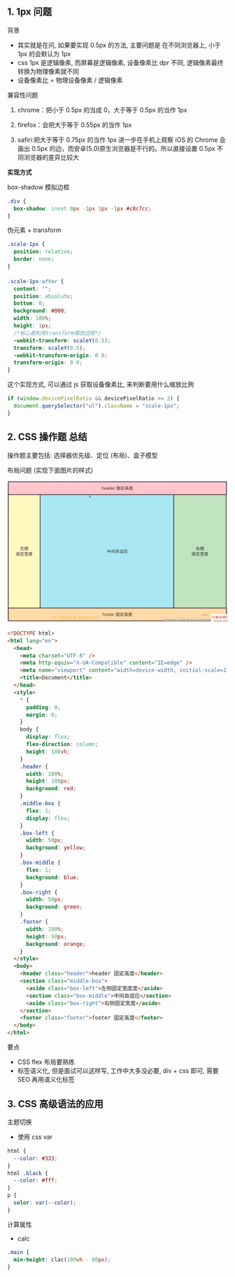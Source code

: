 ## 1. 1px 问题

背景

- 其实就是在问, 如果要实现 0.5px 的方法, 主要问题是 在不同浏览器上, 小于 1px 的会默认为 1px
- css 1px 是逻辑像素, 而屏幕是逻辑像素, 设备像素比 dpr 不同, 逻辑像素最终转换为物理像素就不同
- 设备像素比 = 物理设备像素 / 逻辑像素

兼容性问题

1. chrome：把小于 0.5px 的当成 0，大于等于 0.5px 的当作 1px

2. firefox：会把大于等于 0.55px 的当作 1px

3. safiri:把大于等于 0.75px 的当作 1px 进一步在手机上观察 iOS 的 Chrome 会画出 0.5px 的边，而安卓(5.0)原生浏览器是不行的。所以直接设置 0.5px 不同浏览器的差异比较大

**实现方式**

box-shadow 模拟边框

```css
.div {
  box-shadow: inset 0px -1px 1px -1px #c8c7cc;
}
```

伪元素 + transform

```css
.scale-1px {
  position: relative;
  border: none;
}

.scale-1px:after {
  content: "";
  position: absolute;
  bottom: 0;
  background: #000;
  width: 100%;
  height: 1px;
  /*核心是利用transform缩放边框*/
  -webkit-transform: scaleY(0.5);
  transform: scaleY(0.5);
  -webkit-transform-origin: 0 0;
  transform-origin: 0 0;
}
```

这个实现方式, 可以通过 js 获取设备像素比, 来判断要用什么缩放比例

```javascript
if (window.devicePixelRatio && devicePixelRatio >= 2) {
  document.querySelector("ul").className = "scale-1px";
}
```

## 2. CSS 操作题 总结

操作题主要包括: 选择器优先级、定位 (布局)、盒子模型

布局问题 (实现下面图片的样式)

![image-20230207173939313](../../public/image-20230207173939313-1675762788359-1-1675762866454-3.png)

```html
<!DOCTYPE html>
<html lang="en">
  <head>
    <meta charset="UTF-8" />
    <meta http-equiv="X-UA-Compatible" content="IE=edge" />
    <meta name="viewport" content="width=device-width, initial-scale=1.0" />
    <title>Document</title>
  </head>
  <style>
    * {
      padding: 0;
      margin: 0;
    }
    body {
      display: flex;
      flex-direction: column;
      height: 100vh;
    }
    .header {
      width: 100%;
      height: 100px;
      background: red;
    }
    .middle-box {
      flex: 1;
      display: flex;
    }
    .box-left {
      width: 50px;
      background: yellow;
    }
    .box-middle {
      flex: 1;
      background: blue;
    }
    .box-right {
      width: 50px;
      background: green;
    }
    .footer {
      width: 100%;
      height: 50px;
      background: orange;
    }
  </style>
  <body>
    <header class="header">header 固定高度</header>
    <section class="middle-box">
      <aside class="box-left">左侧固定宽度度</aside>
      <section class="box-middle">中间自适应</section>
      <aside class="box-right">右侧固定宽度</aside>
    </section>
    <footer class="footer">footer 固定高度</footer>
  </body>
</html>
```

要点

- CSS flex 布局要熟练
- 标签语义化, 但是面试可以这样写, 工作中大多没必要, div + css 即可, 需要 SEO 再用语义化标签

## 3. CSS 高级语法的应用

主题切换

- 使用 css var

```css
html {
  --color: #333;
}
html .black {
  --color: #fff;
}
p {
  color: var(--color);
}
```

计算属性

- calc

```css
.main {
  min-height: clac(100vh - 80px);
}
```
